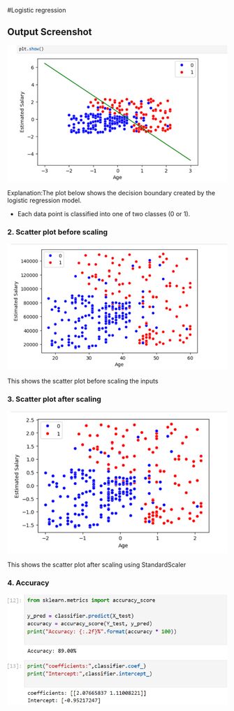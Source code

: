 #Logistic regression

## Output Screenshot
![Logistic Regression Output](output.png)

Explanation:The plot below shows the decision boundary created by the logistic regression model. 
- Each data point is classified into one of two classes (0 or 1). 

### 2. Scatter plot before scaling  
![Scatter plot pre scaling](Pre_scaling.png)

This shows the scatter plot before scaling the inputs

### 3. Scatter plot after scaling  
![Scatter plot after scaling](Post_scaling.png)

This shows the scatter plot after scaling using StandardScaler 

### 4. Accuracy 
![Accuracy](accuracy.png)
